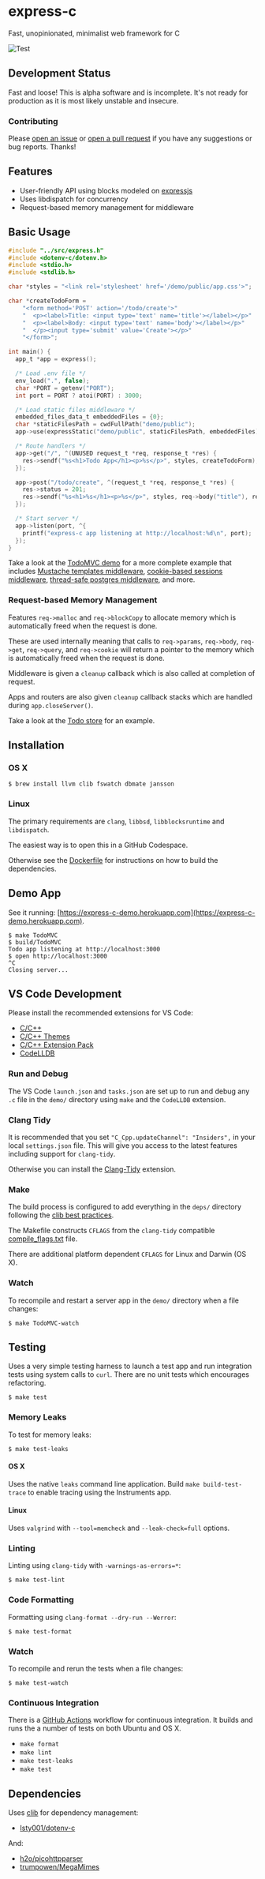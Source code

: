 # express-c

Fast, unopinionated, minimalist web framework for C

![Test](https://github.com/williamcotton/express-c/actions/workflows/test.yml/badge.svg)

## Development Status

Fast and loose! This is alpha software and is incomplete. It's not ready for production as it is most likely unstable and insecure.

### Contributing

Please [open an issue](https://github.com/williamcotton/express-c/issues/new) or [open a pull request](https://github.com/williamcotton/express-c/compare) if you have any suggestions or bug reports. Thanks!

## Features

- User-friendly API using blocks modeled on [expressjs](https://expressjs.com/)
- Uses libdispatch for concurrency
- Request-based memory management for middleware

## Basic Usage

```c
#include "../src/express.h"
#include <dotenv-c/dotenv.h>
#include <stdio.h>
#include <stdlib.h>

char *styles = "<link rel='stylesheet' href='/demo/public/app.css'>";

char *createTodoForm =
    "<form method='POST' action='/todo/create'>"
    "  <p><label>Title: <input type='text' name='title'></label></p>"
    "  <p><label>Body: <input type='text' name='body'></label></p>"
    "  </p><input type='submit' value='Create'></p>"
    "</form>";

int main() {
  app_t *app = express();

  /* Load .env file */
  env_load(".", false);
  char *PORT = getenv("PORT");
  int port = PORT ? atoi(PORT) : 3000;

  /* Load static files middleware */
  embedded_files_data_t embeddedFiles = {0};
  char *staticFilesPath = cwdFullPath("demo/public");
  app->use(expressStatic("demo/public", staticFilesPath, embeddedFiles));

  /* Route handlers */
  app->get("/", ^(UNUSED request_t *req, response_t *res) {
    res->sendf("%s<h1>Todo App</h1><p>%s</p>", styles, createTodoForm);
  });

  app->post("/todo/create", ^(request_t *req, response_t *res) {
    res->status = 201;
    res->sendf("%s<h1>%s</h1><p>%s</p>", styles, req->body("title"), req->body("body"));
  });

  /* Start server */
  app->listen(port, ^{
    printf("express-c app listening at http://localhost:%d\n", port);
  });
}
```

Take a look at the [TodoMVC demo](https://github.com/williamcotton/express-c/tree/master/demo) for a more complete example that includes [Mustache templates middleware](https://github.com/williamcotton/express-c/blob/master/src/middleware/mustache-middleware.md), [cookie-based sessions middleware](https://github.com/williamcotton/express-c/blob/master/src/middleware/cookie-session-middleware.md), [thread-safe postgres middleware](https://github.com/williamcotton/express-c/blob/master/src/middleware/postgres-middleware.md), and more.

### Request-based Memory Management

Features `req->malloc` and `req->blockCopy` to allocate memory which is automatically freed when the request is done.

These are used internally meaning that calls to `req->params`, `req->body`, `req->get`, `req->query`, and `req->cookie` will return a pointer to the memory which is automatically freed when the request is done.

Middleware is given a `cleanup` callback which is also called at completion of request.

Apps and routers are also given `cleanup` callback stacks which are handled during `app.closeServer()`.

Take a look at the [Todo store](https://github.com/williamcotton/express-c/tree/master/demo/models#request-based-memory-management) for an example.

## Installation

### OS X

```
$ brew install llvm clib fswatch dbmate jansson
```

### Linux

The primary requirements are `clang`, `libbsd`, `libblocksruntime` and `libdispatch`.

The easiest way is to open this in a GitHub Codespace.

Otherwise see the [Dockerfile](https://github.com/williamcotton/express-c/blob/master/Dockerfile) for instructions on how to build the dependencies.

## Demo App

See it running: [https://express-c-demo.herokuapp.com](https://express-c-demo.herokuapp.com).

```
$ make TodoMVC
$ build/TodoMVC
Todo app listening at http://localhost:3000
$ open http://localhost:3000
^C
Closing server...
```

## VS Code Development

Please install the recommended extensions for VS Code:

- [C/C++](https://marketplace.visualstudio.com/items?itemName=ms-vscode.cpptools)
- [C/C++ Themes](https://marketplace.visualstudio.com/items?itemName=ms-vscode.cpptools-themes)
- [C/C++ Extension Pack](https://marketplace.visualstudio.com/items?itemName=ms-vscode.cpptools-extension-pack)
- [CodeLLDB](https://marketplace.visualstudio.com/items?itemName=vadimcn.vscode-lldb)

### Run and Debug

The VS Code `launch.json` and `tasks.json` are set up to run and debug any `.c` file in the `demo/` directory using `make` and the `CodeLLDB` extension.

### Clang Tidy

It is recommended that you set `"C_Cpp.updateChannel": "Insiders",` in your local `settings.json` file. This will give you access to the latest features including support for `clang-tidy`.

Otherwise you can install the [Clang-Tidy](https://marketplace.visualstudio.com/items?itemName=notskm.clang-tidy) extension.

### Make

The build process is configured to add everything in the `deps/` directory following the [clib best practices](https://github.com/clibs/clib/blob/master/BEST_PRACTICE.md).

The Makefile constructs `CFLAGS` from the `clang-tidy` compatible [compile_flags.txt](https://clang.llvm.org/docs/JSONCompilationDatabase.html#alternatives) file.

There are additional platform dependent `CFLAGS` for Linux and Darwin (OS X).

### Watch

To recompile and restart a server app in the `demo/` directory when a file changes:

```
$ make TodoMVC-watch
```

## Testing

Uses a very simple testing harness to launch a test app and run integration tests using system calls to `curl`. There are no unit tests which encourages refactoring.

```
$ make test
```

### Memory Leaks

To test for memory leaks:

```
$ make test-leaks
```

#### OS X

Uses the native `leaks` command line application. Build `make build-test-trace` to enable tracing using the Instruments app.

#### Linux

Uses `valgrind` with `--tool=memcheck` and `--leak-check=full` options.

### Linting

Linting using `clang-tidy` with `-warnings-as-errors=*`:

```
$ make test-lint
```

### Code Formatting

Formatting using `clang-format --dry-run --Werror`:

```
$ make test-format
```

### Watch

To recompile and rerun the tests when a file changes:

```
$ make test-watch
```

### Continuous Integration

There is a [GitHub Actions](https://github.com/williamcotton/express-c/actions) workflow for continuous integration. It builds and runs the a number of tests on both Ubuntu and OS X.

- `make format`
- `make lint`
- `make test-leaks`
- `make test`

## Dependencies

Uses [clib](https://github.com/clibs/clib) for dependency management:

- [Isty001/dotenv-c](https://github.com/Isty001/dotenv-c)

And:

- [h2o/picohttpparser](https://github.com/h2o/picohttpparser)
- [trumpowen/MegaMimes](https://github.com/trumpowen/MegaMimes)
